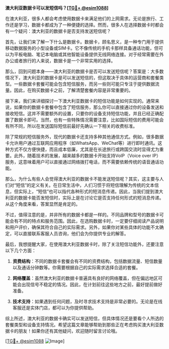**澳大利亚数据卡可以发短信吗？[[TG💪+ @esim1088](https://t.me/s/esim1088)]**

在澳大利亚，很多人都会考虑使用数据卡来满足他们的上网需求。无论是旅行、工作还是学习，数据卡都成为了一种便捷的选择。然而，很多人在选择数据卡时都会有一个疑问：澳大利亚的数据卡是否支持发送短信呢？

首先，让我们来了解一下什么是数据卡。数据卡，顾名思义，是一种专门用于提供移动数据服务的小型设备或SIM卡。它不像传统的手机卡那样具备通话功能，但可以为平板电脑、笔记本电脑或其他智能设备提供无线网络连接。对于经常需要在外办公或者旅行的人来说，数据卡是一个非常实用的选择。

那么，回到问题本身——澳大利亚的数据卡是否可以发送短信呢？答案是：大多数情况下，澳大利亚的数据卡是可以发送短信的，但这取决于具体的运营商和套餐类型。一些数据卡套餐可能会包含短信服务，而另一些则可能只专注于提供数据流量。因此，在购买数据卡之前，了解清楚套餐内容是非常重要的。

接下来，我们来详细探讨一下澳大利亚数据卡的短信功能是如何实现的。通常来说，如果你的数据卡套餐中包含了短信服务，那么你可以直接通过你的设备发送和接收短信。这并不需要额外的设置，只要你的设备支持短信功能，并且已经正确配置了数据卡即可。当然，也有一些特殊情况需要注意，比如国际短信的费用可能会有所不同，所以在发送国际短信前最好先确认一下相关的收费标准。

除了常规的短信服务外，现代的数据卡还支持多种其他通信方式。例如，很多数据卡允许用户通过互联网应用程序（如WhatsApp、WeChat等）进行即时通讯。这种方式不仅方便快捷，而且成本低廉，尤其是在长途旅行或跨国交流时显得尤为重要。此外，随着技术的发展，越来越多的数据卡开始支持VoIP（Voice over IP）服务，这意味着用户可以直接通过网络拨打电话，而不需要依赖传统的语音通话功能。

那么，为什么有些人会觉得澳大利亚的数据卡不能发送短信呢？其实，这主要与人们对“短信”的定义有关。在日常生活中，人们习惯于将短信理解为传统的文本信息，但实际上，“短信”也可以指代各种形式的短消息传递。因此，当我们提到澳大利亚的数据卡能否发短信时，实际上是在讨论它是否支持任何形式的短消息传递。从这个角度来看，答案显然是肯定的。

不过，值得注意的是，并非所有的数据卡都是一样的。不同品牌和型号的数据卡可能会有不同的特点和服务范围。因此，在选购数据卡时，一定要仔细阅读产品说明和用户评价，确保其符合自己的实际需求。另外，如果你对某些具体的功能不太确定，可以直接联系客服人员咨询，他们会为你提供专业的解答。

最后，我想提醒大家，在使用澳大利亚数据卡时，除了关注短信功能外，还要注意以下几个方面：

1. **资费结构**：不同的数据卡套餐会有不同的资费结构，包括数据流量、短信数量以及通话分钟数等。你需要根据自己的实际需求选择合适的套餐。
   
2. **网络覆盖**：虽然澳大利亚的数据卡普遍具有良好的网络覆盖，但在偏远地区可能会出现信号不稳定的情况。因此，在计划前往这些地方之前，最好提前做好准备。

3. **技术支持**：如果遇到任何问题，及时寻求技术支持是非常必要的。无论是在线客服还是实体门店，都可以为你提供帮助。

综上所述，澳大利亚的数据卡确实可以发送短信，但具体情况还是要看个人所选的套餐类型和设备支持情况。希望这篇文章能够帮助到那些正在考虑购买澳大利亚数据卡的朋友！如果你还有其他疑问，欢迎随时留言讨论哦。

[[TG💪+ @esim1088](https://t.me/s/esim1088) ![Image](https://i.postimg.cc/4NQfJmqS/Snipaste-2025-05-13-00-14-12.png)]